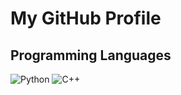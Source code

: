 # My GitHub Profile

## Programming Languages
![Python](https://img.shields.io/badge/Python-3.11-blue?logo=python)
![C++](https://img.shields.io/badge/C%2B%2B-11-00599C?logo=c%2B%2B)
